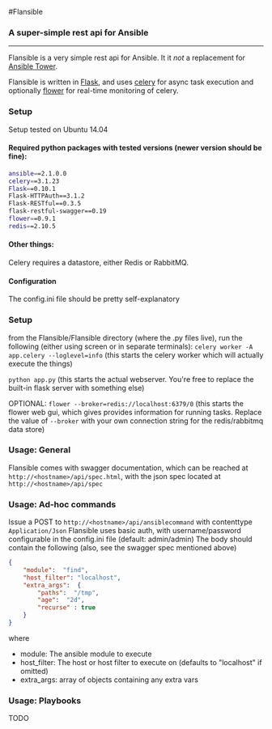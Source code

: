 #Flansible
### A super-simple rest api for Ansible

---

Flansible is a very simple rest api for Ansible. It it _not_ a replacement for [Ansible Tower](https://www.ansible.com/tower).

Flansible is written in [Flask](http://flask.pocoo.org/), and uses [celery](http://www.celeryproject.org/) for async task execution and optionally [flower](http://flower.readthedocs.io/en/latest/features.html) for real-time monitoring of celery.

### Setup
Setup tested on Ubuntu 14.04

#### Required python packages with tested versions (newer version should be fine):
```bash
ansible==2.1.0.0
celery==3.1.23
Flask==0.10.1
Flask-HTTPAuth==3.1.2
Flask-RESTful==0.3.5
flask-restful-swagger==0.19
flower==0.9.1
redis==2.10.5
```

#### Other things:
Celery requires a datastore, either Redis or RabbitMQ.

#### Configuration
The config.ini file should be pretty self-explanatory

### Setup
from the Flansible/Flansible directory (where the .py files live), run the following (either using screen or in separate terminals):
`celery worker -A app.celery --loglevel=info` (this starts the celery worker which will actually execute the things)

`python app.py` (this starts the actual webserver. You're free to replace the built-in flask server with something else)

OPTIONAL: `flower --broker=redis://localhost:6379/0` (this starts the flower web gui, which gives provides information for running tasks. Replace the value of `--broker` with your own connection string for the redis/rabbitmq data store)

### Usage: General
Flansible comes with swagger documentation, which can be reached at
`http://<hostname>/api/spec.html`, with the json spec located at `http://<hostname>/api/spec`

### Usage: Ad-hoc commands
Issue a POST to `http://<hostname>/api/ansiblecommand` with contenttype `Application/Json`
Flansible uses basic auth, with username/password configurable in the config.ini file (default: admin/admin)
The body should contain the following (also, see the swagger spec mentioned above)
```json
{                                               
    "module":  "find",
    "host_filter": "localhost",
    "extra_args":  {                            
        "paths":  "/tmp",       
        "age":  "2d",
        "recurse" : true
    }                            
}    
```
where
* module: The ansible module to execute
* host_filter: The host or host filter to execute on (defaults to "localhost" if omitted)
* extra_args: array of objects containing any extra vars

### Usage: Playbooks
TODO




